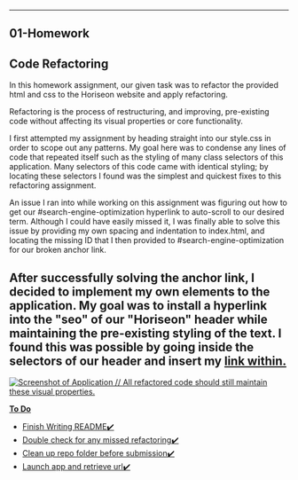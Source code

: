 ------------------------------
01-Homework
------------------------------

Code Refactoring
------------------------------
In this homework assignment, our given task was to refactor the provided html and css to the Horiseon website and apply refactoring.

Refactoring is the process of restructuring, and improving, pre-existing code without affecting its visual properties or core functionality.

I first attempted my assignment by heading straight into our style.css in order to scope out any patterns. My goal here was to condense any lines of code that repeated itself such as the styling of many class selectors of this application. Many selectors of this code came with identical styling; by locating these selectors I found was the simplest and quickest fixes to this refactoring assignment. 

An issue I ran into while working on this assignment was figuring out how to get our #search-engine-optimization hyperlink to auto-scroll to our desired term. Although I could have easily missed it, I was finally able to solve this issue by providing my own spacing and indentation to index.html, and locating the missing ID that I then provided to #search-engine-optimization for our broken anchor link.

After successfully solving the anchor link, I decided to implement my own elements to the application. My goal was to install a hyperlink into the "seo" of our "Horiseon" header while maintaining the pre-existing styling of the text. I found this was possible by going inside the <span> selectors of our header and insert my <a href> link within. 
------------------------------

![Screenshot of Application // All refactored code should still maintain these visual properties.](C:\Users\britt\bootcamp\code-refactoring\Develop\assets\images\01-html-css-git-homework-demo.png)

**To Do** 
- Finish Writing README✔️
- Double check for any missed refactoring✔️
- Clean up repo folder before submission✔️
- Launch app and retrieve url✔️